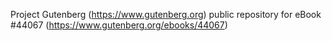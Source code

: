 Project Gutenberg (https://www.gutenberg.org) public repository for eBook #44067 (https://www.gutenberg.org/ebooks/44067)
